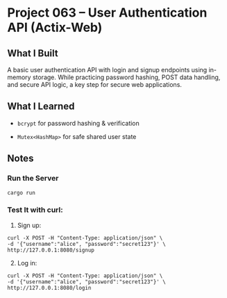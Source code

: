 # Project 063 – User Authentication API (Actix-Web)     

## What I Built
A basic user authentication API with login and signup endpoints using in-memory storage. While practicing password hashing, POST data handling, and secure API logic, a key step for secure web applications.

## What I Learned

- `bcrypt` for password hashing & verification

- `Mutex<HashMap>` for safe shared user state

## Notes


### Run the Server
```
cargo run

```
### Test It with curl:
1. Sign up:

```
curl -X POST -H "Content-Type: application/json" \
-d '{"username":"alice", "password":"secret123"}' \
http://127.0.0.1:8080/signup
```
2. Log in:

```
curl -X POST -H "Content-Type: application/json" \
-d '{"username":"alice", "password":"secret123"}' \
http://127.0.0.1:8080/login
```






